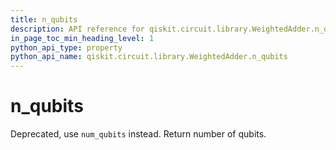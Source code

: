 ```yaml
---
title: n_qubits
description: API reference for qiskit.circuit.library.WeightedAdder.n_qubits
in_page_toc_min_heading_level: 1
python_api_type: property
python_api_name: qiskit.circuit.library.WeightedAdder.n_qubits
---
```


# n\_qubits

Deprecated, use `num_qubits` instead. Return number of qubits.

